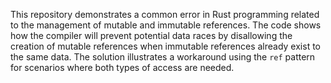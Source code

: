This repository demonstrates a common error in Rust programming related to the management of mutable and immutable references. The code shows how the compiler will prevent potential data races by disallowing the creation of mutable references when immutable references already exist to the same data. The solution illustrates a workaround using the `ref` pattern for scenarios where both types of access are needed.
